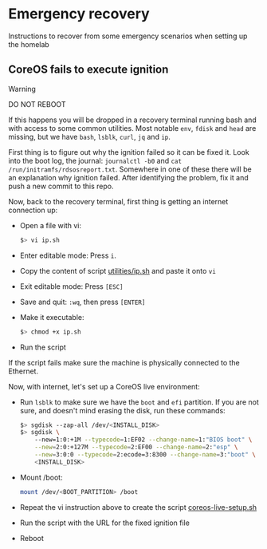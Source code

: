 # Emergency recovery

Instructions to recover from some emergency scenarios when setting up the homelab

## CoreOS fails to execute ignition

> [!WARNING]
>
> DO NOT REBOOT

If this happens you will be dropped in a recovery terminal running bash and with access to some common utilities.
Most notable `env`, `fdisk` and `head` are missing, but we have `bash`, `lsblk`, `curl`, `jq` and `ip`.

First thing is to figure out why the ignition failed so it can be fixed it.
Look into the boot log, the journal: `journalctl -b0` and `cat /run/initramfs/rdsosreport.txt`.
Somewhere in one of these there will be an explanation why ignition failed.
After identifying the problem, fix it and push a new commit to this repo.

Now, back to the recovery terminal, first thing is getting an internet connection up:

- Open a file with vi:

  ```sh
  $> vi ip.sh
  ```

- Enter editable mode: Press `i`.

- Copy the content of script [utilities/ip.sh](../utilities/ip.sh) and paste it onto `vi`

- Exit editable mode: Press `[ESC]`

- Save and quit: `:wq`, then press `[ENTER]`

- Make it executable:

  ```sh
  $> chmod +x ip.sh
  ```

- Run the script

If the script fails make sure the machine is physically connected to the Ethernet.

Now, with internet, let's set up a CoreOS live environment:

- Run `lsblk` to make sure we have the `boot` and `efi` partition.
  If you are not sure, and doesn't mind erasing the disk, run these commands:

  ```sh
  $> sgdisk --zap-all /dev/<INSTALL_DISK>
  $> sgdisk \
      --new=1:0:+1M --typecode=1:EF02 --change-name=1:"BIOS boot" \
      --new=2:0:+127M --typecode=2:EF00 --change-name=2:"esp" \
      --new=3:0:0 --typecode=2:ecode=3:8300 --change-name=3:"boot" \
      <INSTALL_DISK>
  ```

- Mount /boot:

  ```sh
  mount /dev/<BOOT_PARTITION> /boot
  ```

- Repeat the vi instruction above to create the script [coreos-live-setup.sh](../butane/files/coreos-live-setup.sh)

- Run the script with the URL for the fixed ignition file

- Reboot
